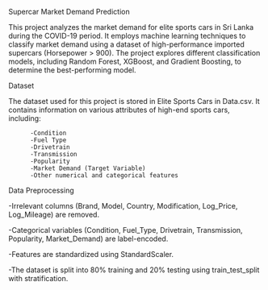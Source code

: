 Supercar Market Demand Prediction

This project analyzes the market demand for elite sports cars in Sri Lanka during the COVID-19 period. It employs machine learning techniques to classify market demand using a dataset of high-performance imported supercars (Horsepower > 900). The project explores different classification models, including Random Forest, XGBoost, and Gradient Boosting, to determine the best-performing model.

Dataset

The dataset used for this project is stored in Elite Sports Cars in Data.csv. It contains information on various attributes of high-end sports cars, including:

          -Condition
          -Fuel Type
          -Drivetrain
          -Transmission
          -Popularity
          -Market Demand (Target Variable)
          -Other numerical and categorical features



Data Preprocessing

-Irrelevant columns (Brand, Model, Country, Modification, Log_Price, Log_Mileage) are removed.

-Categorical variables (Condition, Fuel_Type, Drivetrain, Transmission, Popularity, Market_Demand) are label-encoded.

-Features are standardized using StandardScaler.

-The dataset is split into 80% training and 20% testing using train_test_split with stratification.

